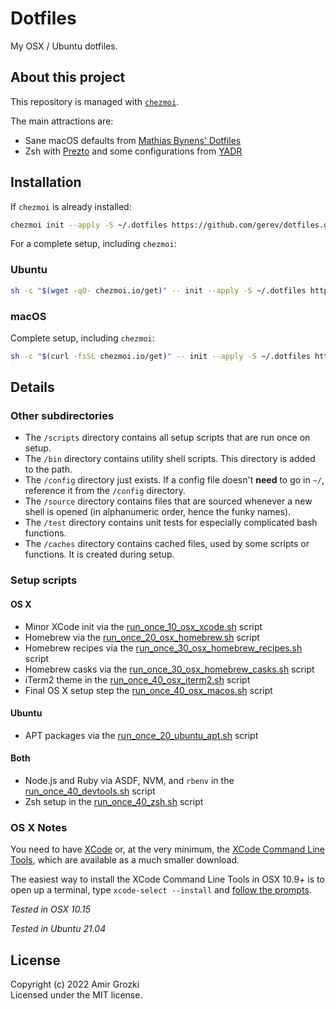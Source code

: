 # Dotfiles

My OSX / Ubuntu dotfiles.

## About this project

This repository is managed with [`chezmoi`](https://chezmoi.io).

The main attractions are:

- Sane macOS defaults from [Mathias Bynens' Dotfiles](https://github.com/mathiasbynens/dotfiles)
- Zsh with [Prezto](https://github.com/sorin-ionescu/prezto) and some configurations from [YADR](https://github.com/skwp/dotfiles)

## Installation

If `chezmoi` is already installed:

```sh
chezmoi init --apply -S ~/.dotfiles https://github.com/gerev/dotfiles.git
```

For a complete setup, including `chezmoi`:

### Ubuntu

```sh
sh -c "$(wget -qO- chezmoi.io/get)" -- init --apply -S ~/.dotfiles https://github.com/gerev/dotfiles.git
```

### macOS

Complete setup, including `chezmoi`:

```sh
sh -c "$(curl -fsSL chezmoi.io/get)" -- init --apply -S ~/.dotfiles https://github.com/gerev/dotfiles.git 
```

## Details

### Other subdirectories

* The `/scripts` directory contains all setup scripts that are run once on setup.
* The `/bin` directory contains utility shell scripts. This directory is added to the path.
* The `/config` directory just exists. If a config file doesn't **need** to go in `~/`, reference it from the `/config` directory.
* The `/source` directory contains files that are sourced whenever a new shell is opened (in alphanumeric order, hence the funky names).
* The `/test` directory contains unit tests for especially complicated bash functions.
* The `/caches` directory contains cached files, used by some scripts or functions. It is created during setup.

### Setup scripts

#### OS X

* Minor XCode init via the [run_once_10_osx_xcode.sh](.chezmoiscripts/run_once_10_osx_xcode.sh.tmpl) script
* Homebrew via the [run_once_20_osx_homebrew.sh](.chezmoiscripts/run_once_20_osx_homebrew.sh.tmpl) script
* Homebrew recipes via the [run_once_30_osx_homebrew_recipes.sh](.chezmoiscripts/run_once_30_osx_homebrew_recipes.sh.tmpl) script
* Homebrew casks via the [run_once_30_osx_homebrew_casks.sh](.chezmoiscripts/run_once_30_osx_homebrew_casks.sh.tmpl) script
* iTerm2 theme in the [run_once_40_osx_iterm2.sh](.chezmoiscripts/run_once_40_osx_iterm2.sh.tmpl) script
* Final OS X setup step the [run_once_40_osx_macos.sh](.chezmoiscripts/run_once_40_osx_macos.sh.tmpl) script

#### Ubuntu
* APT packages via the [run_once_20_ubuntu_apt.sh](.chezmoiscripts/run_once_20_ubuntu_apt.sh.tmpl) script

#### Both
* Node.js and Ruby via ASDF, NVM, and `rbenv` in the [run_once_40_devtools.sh](.chezmoiscripts/run_once_40_devtools.sh.tmpl) script
* Zsh setup in the [run_once_40_zsh.sh](.chezmoiscripts/run_once_40_zsh.sh.tmpl) script

### OS X Notes

You need to have [XCode](https://developer.apple.com/downloads/index.action?=xcode) or, at the very minimum, the [XCode Command Line Tools](https://developer.apple.com/downloads/index.action?=command%20line%20tools), which are available as a much smaller download.

The easiest way to install the XCode Command Line Tools in OSX 10.9+ is to open up a terminal, type `xcode-select --install` and [follow the prompts](http://osxdaily.com/2014/02/12/install-command-line-tools-mac-os-x/).

_Tested in OSX 10.15_

_Tested in Ubuntu 21.04_

## License
Copyright (c) 2022 Amir Grozki  
Licensed under the MIT license.
